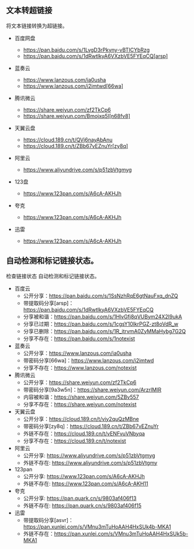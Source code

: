 ## **文本转超链接**

将文本链接转换为超链接。

- 百度网盘
  - https://pan.baidu.com/s/1LvgD3rPkyny-vBTICYbRzg
  - https://pan.baidu.com/s/1dRwtlkyA6VXzbVE5FYEqCQ[arsp]
- 蓝奏云
  - https://www.lanzous.com/ia0usha
  - https://www.lanzous.com/i2imtwd[66wa]
- 腾讯微云
  - https://share.weiyun.com/zf2TkCp6
  - https://share.weiyun.com/Bmojxq5I[n68fv8]
- 天翼云盘
  - https://cloud.189.cn/t/QVj6nayAbAnu
  - https://cloud.189.cn/t/ZBb67vEZnuYr[zy8q]
- 阿里云
  - https://www.aliyundrive.com/s/p51zbVtgmyg

- 123盘
  - https://www.123pan.com/s/A6cA-AKHJh
- 夸克
  - https://www.123pan.com/s/A6cA-AKHJh

- 迅雷
  - https://www.123pan.com/s/A6cA-AKHJh





## 自动检测和标记链接状态。

检查链接状态
自动检测和标记链接状态。

- 百度云
  - 公开分享：https://pan.baidu.com/s/1SsNzhRqE6gtNauFxq_dnZQ
  - 带提取码分享[arsp]：https://pan.baidu.com/s/1dRwtlkyA6VXzbVE5FYEqCQ
  - 分享被和谐：https://pan.baidu.com/s/1HlvGfj8qVUBym24X2I9ukA
  - 分享已过期：https://pan.baidu.com/s/1cgsY10lkrPGZ-zt8oVdR_w
  - 分享已删除：https://pan.baidu.com/s/1R_itrvmA0ZyMMaHybg7G2Q
  - 分享不存在：https://pan.baidu.com/s/1notexist
- 蓝奏云
  - 公开分享：https://www.lanzous.com/ia0usha
  - 带密码分享[66wa]：https://www.lanzous.com/i2imtwd
  - 分享不存在：https://www.lanzous.com/notexist
- 腾讯微云
  - 公开分享：https://share.weiyun.com/zf2TkCp6
  - 带密码分享[9a3w5n]：https://share.weiyun.com/ArzrlMIR
  - 内容被和谐：https://share.weiyun.com/5ZBv557
  - 分享不存在：https://share.weiyun.com/notexist
- 天翼云盘
  - 公开分享：https://cloud.189.cn/t/viy2quQzMBne
  - 带密码分享[zy8q]：https://cloud.189.cn/t/ZBb67vEZnuYr
  - 外链不存在：https://cloud.189.cn/t/vENFvuVNbyqa
  - 分享不存在：https://cloud.189.cn/t/notexist
- 阿里云
  - 公开分享: https://www.aliyundrive.com/s/p51zbVtgmyg
  - 外链不存在: https://www.aliyundrive.com/s/p51zbVtgmy
- 123pan
  - 公开分享:  https://www.123pan.com/s/A6cA-AKHJh
  - 外链不存在: https://www.123pan.com/s/A6cA-AKH11
- 夸克
  - 公开分享:  https://pan.quark.cn/s/9803af406f13
  - 外链不存在: https://pan.quark.cn/s/9803af406f15
- 迅雷
  - 带提取码分享[asvr\]：https://pan.xunlei.com/s/VMnu3mTuHoAAH4HxSUk4b-MKA1
  - 外链不存在：https://pan.xunlei.com/s/VMnu3mTuHoAAH4HxSUk5b-MKA1